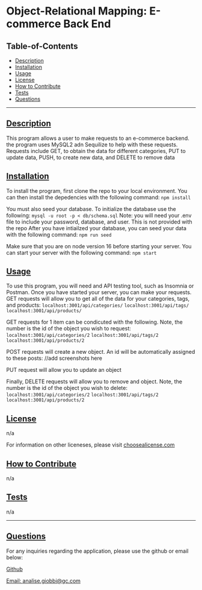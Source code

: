 
  # Object-Relational Mapping: E-commerce Back End

  

  ## Table-of-Contents
  - [Description](#description)
  - [Installation](#installation)
  - [Usage](#usage)
  - [License](#license)
  - [How to Contribute](#how-to-contribute)
  - [Tests](#tests)
  - [Questions](#questions)

  ---

  ## [Description](#table-of-contents)
  This program allows a user to make requests to an e-commerce backend. the program uses MySQL2 adn Sequilize to help with these requests. 
  Requests include GET, to obtain the data for different categories, PUT to update data, PUSH, to create new data, and DELETE to remove data

  ## [Installation](#table-of-contents)
  To install the program, first clone the repo to your local environment. You can then install the depedencies with the following command:
  `npm install`

  You must also seed your database. To initialize the database use the following: 
  `mysql -u root -p < db/schema.sql`
  Note: you will need your .env file to include your password, database, and user. This is not provided with the repo
  After you have intiailzed your database, you can seed your data with the following command:
  `npm run seed`

  Make sure that you are on node version 16 before starting your server. You can start your server with the following command:
  `npm start`


  ## [Usage](#table-of-contents)
  To use this program, you will need and API testing tool, such as Insomnia or Postman. Once you have started your server, you can make your requests. 
  GET requests will allow you to get all of the data for your categories, tags, and products:
  `localhost:3001/api/categories/`
  `localhost:3001/api/tags/`
  `localhost:3001/api/products/`

  GET requests for 1 item can be condicuted with the following. Note, the number is the id of the object you wish to request:
  `localhost:3001/api/categories/2`
  `localhost:3001/api/tags/2`
  `localhost:3001/api/products/2`

  POST requests will create a new object. An id will be automatically assigned to these posts:
  //add screenshots here

  PUT request will allow you to update an object

  Finally, DELETE requests will allow you to remove and object. Note, the number is the id of the object you wish to delete:
  `localhost:3001/api/categories/2`
  `localhost:3001/api/tags/2`
  `localhost:3001/api/products/2`




  ## [License](#table-of-contents)
  n/a

  For information on other liceneses, please visit
  [choosealicense.com](https://choosealicense.com/)

  ## [How to Contribute](#table-of-contents)
  n/a

  ## [Tests](#table-of-contents)
   n/a

   ---
  ## [Questions](#table-of-contents)
  For any inquiries regarding the application, please use the github or email below: 

  [Github](http://github.com/analisegiobbi3)

  [Email: analise.giobbi@gc.com](mailto:analise.giobbi@gc.com)

